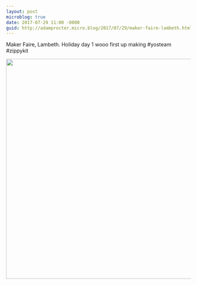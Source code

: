```yaml
---
layout: post
microblog: true
date: 2017-07-29 11:00 -0000
guid: http://adamprocter.micro.blog/2017/07/29/maker-faire-lambeth.html
---
```

Maker Faire, Lambeth. Holiday day 1 wooo first up making #yosteam #zippykit

<img src="http://discursive.adamprocter.co.uk/uploads/2017/0dbc7b45bc.jpg" width="600" height="600" />
